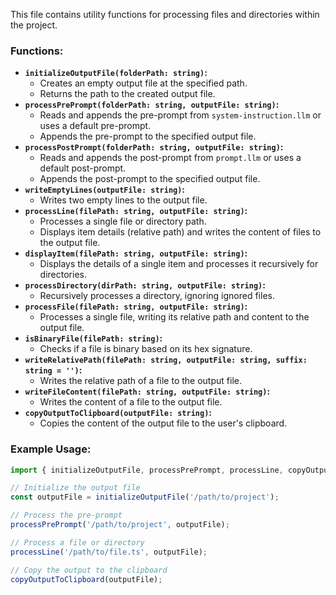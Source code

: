 This file contains utility functions for processing files and directories within the project.

### Functions:

* **`initializeOutputFile(folderPath: string)`:**  
  - Creates an empty output file at the specified path.
  - Returns the path to the created output file.
* **`processPrePrompt(folderPath: string, outputFile: string)`:**
  - Reads and appends the pre-prompt from `system-instruction.llm` or uses a default pre-prompt.
  - Appends the pre-prompt to the specified output file.
* **`processPostPrompt(folderPath: string, outputFile: string)`:**
  - Reads and appends the post-prompt from `prompt.llm` or uses a default post-prompt.
  - Appends the post-prompt to the specified output file.
* **`writeEmptyLines(outputFile: string)`:**  
  - Writes two empty lines to the output file.
* **`processLine(filePath: string, outputFile: string)`:**
  - Processes a single file or directory path.
  - Displays item details (relative path) and writes the content of files to the output file.
* **`displayItem(filePath: string, outputFile: string)`:**
  - Displays the details of a single item and processes it recursively for directories.
* **`processDirectory(dirPath: string, outputFile: string)`:**
  - Recursively processes a directory, ignoring ignored files.
* **`processFile(filePath: string, outputFile: string)`:**
  - Processes a single file, writing its relative path and content to the output file.
* **`isBinaryFile(filePath: string)`:**
  - Checks if a file is binary based on its hex signature.
* **`writeRelativePath(filePath: string, outputFile: string, suffix: string = '')`:**
  - Writes the relative path of a file to the output file.
* **`writeFileContent(filePath: string, outputFile: string)`:**
  - Writes the content of a file to the output file.
* **`copyOutputToClipboard(outputFile: string)`:**
  - Copies the content of the output file to the user's clipboard.

### Example Usage:

```typescript
import { initializeOutputFile, processPrePrompt, processLine, copyOutputToClipboard } from './file-processor';

// Initialize the output file
const outputFile = initializeOutputFile('/path/to/project');

// Process the pre-prompt
processPrePrompt('/path/to/project', outputFile);

// Process a file or directory
processLine('/path/to/file.ts', outputFile);

// Copy the output to the clipboard
copyOutputToClipboard(outputFile);
